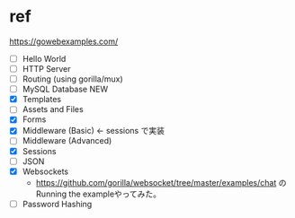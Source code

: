 # ref

https://gowebexamples.com/

- [ ] Hello World
- [ ] HTTP Server
- [ ] Routing (using gorilla/mux)
- [ ] MySQL Database NEW
- [x] Templates
- [ ] Assets and Files
- [x] Forms
- [x] Middleware (Basic) <- sessions で実装
- [ ] Middleware (Advanced)
- [x] Sessions
- [ ] JSON
- [x] Websockets
    - https://github.com/gorilla/websocket/tree/master/examples/chat のRunning the exampleやってみた。
- [ ] Password Hashing
